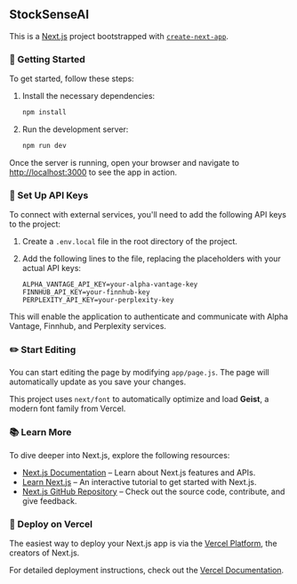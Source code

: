 ## StockSenseAI

This is a [Next.js](https://nextjs.org) project bootstrapped with [`create-next-app`](https://github.com/vercel/next.js/tree/canary/packages/create-next-app).

### 🚀 Getting Started

To get started, follow these steps:

1. Install the necessary dependencies:

    ```bash
    npm install
    ```

2. Run the development server:

    ```bash
    npm run dev
    ```

Once the server is running, open your browser and navigate to [http://localhost:3000](http://localhost:3000) to see the app in action.

### 🔑 Set Up API Keys

To connect with external services, you'll need to add the following API keys to the project:

1. Create a `.env.local` file in the root directory of the project.
2. Add the following lines to the file, replacing the placeholders with your actual API keys:

    ```env
    ALPHA_VANTAGE_API_KEY=your-alpha-vantage-key
    FINNHUB_API_KEY=your-finnhub-key
    PERPLEXITY_API_KEY=your-perplexity-key
    ```

This will enable the application to authenticate and communicate with Alpha Vantage, Finnhub, and Perplexity services.

### ✏️ Start Editing

You can start editing the page by modifying `app/page.js`. The page will automatically update as you save your changes.

This project uses `next/font` to automatically optimize and load **Geist**, a modern font family from Vercel.

### 📚 Learn More

To dive deeper into Next.js, explore the following resources:

- [Next.js Documentation](https://nextjs.org/docs) – Learn about Next.js features and APIs.
- [Learn Next.js](https://nextjs.org/learn) – An interactive tutorial to get started with Next.js.
- [Next.js GitHub Repository](https://github.com/vercel/next.js) – Check out the source code, contribute, and give feedback.

### 🚀 Deploy on Vercel

The easiest way to deploy your Next.js app is via the [Vercel Platform](https://vercel.com), the creators of Next.js.

For detailed deployment instructions, check out the [Vercel Documentation](https://vercel.com/docs).
